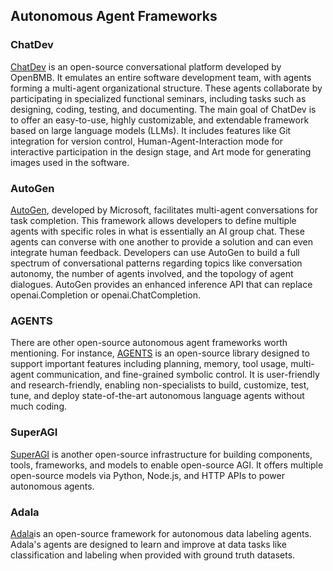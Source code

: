 ## Autonomous Agent Frameworks

### ChatDev

[ChatDev](https://www.hindustantimes.com/technology/ai-chatbot-creates-software-in-just-seven-minutes-with-a-cost-of-less-than-1-study-101694534558798.html) is an open-source conversational platform developed by OpenBMB. It emulates an entire software development team, with agents forming a multi-agent organizational structure. These agents collaborate by participating in specialized functional seminars, including tasks such as designing, coding, testing, and documenting. The main goal of ChatDev is to offer an easy-to-use, highly customizable, and extendable framework based on large language models (LLMs). It includes features like Git integration for version control, Human-Agent-Interaction mode for interactive participation in the design stage, and Art mode for generating images used in the software.

### AutoGen

[AutoGen](https://microsoft.github.io/autogen/docs/Use-Cases/agent_chat/), developed by Microsoft, facilitates multi-agent conversations for task completion. This framework allows developers to define multiple agents with specific roles in what is essentially an AI group chat. These agents can converse with one another to provide a solution and can even integrate human feedback. Developers can use AutoGen to build a full spectrum of conversational patterns regarding topics like conversation autonomy, the number of agents involved, and the topology of agent dialogues. AutoGen provides an enhanced inference API that can replace openai.Completion or openai.ChatCompletion.

### AGENTS

There are other open-source autonomous agent frameworks worth mentioning. For instance, [AGENTS](https://github.com/aiwaves-cn/agents) is an open-source library designed to support important features including planning, memory, tool usage, multi-agent communication, and fine-grained symbolic control. It is user-friendly and research-friendly, enabling non-specialists to build, customize, test, tune, and deploy state-of-the-art autonomous language agents without much coding.

### SuperAGI

[SuperAGI](https://superagi.com) is another open-source infrastructure for building components, tools, frameworks, and models to enable open-source AGI. It offers multiple open-source models via Python, Node.js, and HTTP APIs to power autonomous agents.

### Adala

[Adala](https://www.mlq.ai/open-source-ai-agents/)is an open-source framework for autonomous data labeling agents. Adala's agents are designed to learn and improve at data tasks like classification and labeling when provided with ground truth datasets.
